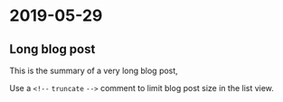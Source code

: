 # 2019-05-29


## Long blog post
This is the summary of a very long blog post,

Use a `<!--` `truncate` `-->` comment to limit blog post size in the list view.

<!--truncate-->

